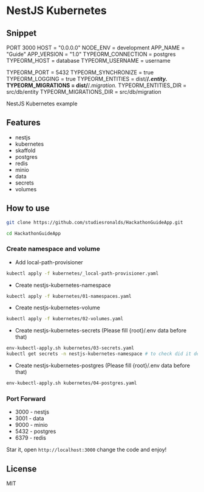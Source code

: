 # NestJS Kubernetes

## Snippet



  PORT 3000
  HOST = "0.0.0.0"
  NODE_ENV = development
  APP_NAME = "Guide"
  APP_VERSION = "1.0"
  TYPEORM_CONNECTION = postgres
  TYPEORM_HOST = database
  TYPEORM_USERNAME = username

  TYPEORM_PORT = 5432
  TYPEORM_SYNCHRONIZE = true
  TYPEORM_LOGGING = true
  TYPEORM_ENTITIES = dist/**/*.entity.*
  TYPEORM_MIGRATIONS = dist/**/*.migration.*
  TYPEORM_ENTITIES_DIR = src/db/entity
  TYPEORM_MIGRATIONS_DIR = src/db/migration

NestJS Kubernetes example

## Features
- nestjs
- kubernetes
- skaffold
- postgres
- redis
- minio
- data
- secrets
- volumes

## How to use

```sh
git clone https://github.com/studiesronalds/HackathonGuideApp.git
```

```sh
cd HackathonGuideApp
```

### Create namespace and volume

- Add local-path-provisioner

```sh
kubectl apply -f kubernetes/_local-path-provisioner.yaml
```

- Create nestjs-kubernetes-namespace

```sh
kubectl apply -f kubernetes/01-namespaces.yaml
```

- Create nestjs-kubernetes-volume

```sh
kubectl apply -f kubernetes/02-volumes.yaml
```

- Create nestjs-kubernetes-secrets (Please fill {root}/.env data before that)

```sh
env-kubectl-apply.sh kubernetes/03-secrets.yaml
kubectl get secrets -n nestjs-kubernetes-namespace # to check did it deploy
```

- Create nestjs-kubernetes-postgres (Please fill {root}/.env data before that)
```sh
env-kubectl-apply.sh kubernetes/04-postgres.yaml
```


### Port Forward

- 3000 - nestjs
- 3001 - data
- 9000 - minio
- 5432 - postgres
- 6379 - redis

Star it, open `http://localhost:3000` change the code and enjoy!

## License

MIT